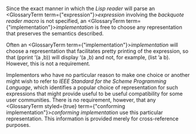  



Since the exact manner in which the *Lisp reader* will parse an <GlossaryTerm  term={"expression"}><i>expression</i></GlossaryTerm> involving the *backquote reader macro* is not specified, an <GlossaryTerm  term={"implementation"}><i>implementation</i></GlossaryTerm> is free to choose any representation that preserves the semantics described. 



Often an <GlossaryTerm  term={"implementation"}><i>implementation</i></GlossaryTerm> will choose a representation that facilitates pretty printing of the expression, so that (pprint ‘(a ,b)) will display ‘(a ,b) and not, for example, (list ’a b). However, this is not a requirement. 



Implementors who have no particular reason to make one choice or another might wish to refer to *IEEE Standard for the Scheme Programming Language*, which identifies a popular choice of representation for such expressions that might provide useful to be useful compatibility for some user communities. There is no requirement, however, that any <GlossaryTerm styled={true} term={"conforming implementation"}><i>conforming implementation</i></GlossaryTerm> use this particular representation. This information is provided merely for cross-reference purposes. 



